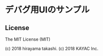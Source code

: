 # デバグ用UIのサンプル

License
--------

The MIT License (MIT)

(c) 2018 hirayama takashi. (c) 2018 KAYAC Inc.
